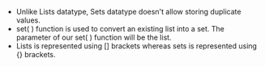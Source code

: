 * Unlike Lists datatype, Sets datatype doesn't allow storing duplicate values.
* set( ) function is used to convert an existing list into a set. The parameter of our set( ) function will be the list.
* Lists is represented using [] brackets whereas sets is represented using {} brackets.

